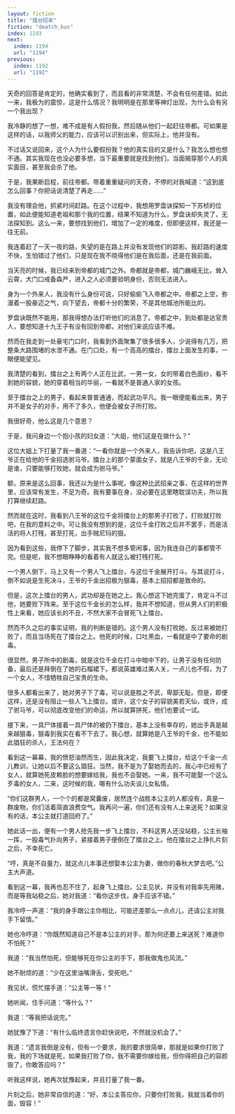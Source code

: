 ```yaml
---
layout: fiction
title: "擂台招亲"
fiction: "deatch_bus"
index: 1193
next:
  index: 1194
  url: "1194"
previous:
  index: 1192
  url: "1192"
---
```

天奇的回答是肯定的，他确实看到了，而且看的非常清楚，不会有任何差错。如此一来，我极为的震惊，这是什么情况？我明明是在那里等神灯出现，为什么会有另一个我出现？

我冷静的想了一想，难不成是有人假扮我，然后随从他们一起赶往帝都。可如果是这样的话，以我师父的能力，应该可以识别出来，但实际上，他并没有。

不过话又说回来，这个人为什么要假扮我？他的真实目的又是什么？我怎么想也想不通。其实我现在也没必要多想，当下最重要就是找到他们，当面揭穿那个人的真实面目，甚至我会杀了他。

于是，我果断启程，前往帝都。带着重重疑问的天奇，不停的对我喊道：“这到底怎么回事？你把话说清楚了再走……”

我没有理会他，抓紧时间赶路。在这个过程中，我想用罗盘诀探知一下苏桢的位置，如此便能知道老祖和那个我的位置，结果不知道为什么，罗盘诀却失灵了，无法探知到。这么一来，要想找到他们，增加了一定的难度，但即便这样，我还是一往无前。

我连着赶了一天一夜的路，失望的是在路上并没有发现他们的踪影。我赶路的速度不快，生怕错过了他们，只是现在我不晓得他们是在我后面，还是在我前面。

当天亮的时候，我已经来到帝都的城门之外。帝都就是帝都，城门巍峨无比，耸入云霄，大门口戒备森严，进入之人必须要验明身份，否则无法进入。

身为一个外来人，我没有什么身份可说，只好偷偷飞入帝都之中。帝都之上空，弥漫着一股豪迈之气，向下望去，帝都十分的繁荣，不是其他城池所能比的。

罗盘诀既然不能用，那我得想办法打听他们的消息了。帝都之中，到处都是达官贵人，要想知道十九王子有没有回到帝都，对他们来说应该不难。

然而在我走到一处豪宅门口时，我看到外面聚集了很多很多人，少说得有几万，把整条大路围堵的水泄不通。在门口处，有一个高高的擂台，擂台上面发生的事，一眼便能望见。

我清楚的看到，擂台之上有两个人正在比武，一男一女，女的带着白色面纱，看不到她的容貌，她的穿着相当的华丽，一看就不是普通人家的女孩。

至于擂台之上的男子，看起来普普通通，而起武功平凡。我一眼便能看出来，男子并不是女子的对手，用不了多久，他便会被女子所打败。

我很好奇，他么这是几个意思？

于是，我问身边一个抱小孩的妇女道：“大姐，他们这是在做什么？”

这位大姐上下打量了我一番道：“一看你就是一个外来人，我告诉你吧，这是八王爷正在给他的千金招选驸马爷。擂台上的那个蒙面女子，就是八王爷的千金，无论是谁，只要能够打败她，就会成为驸马爷。”

额，原来是这么回事，我还以为是什么事呢。像这种比武招亲之事，在这样的世界里，应该常有发生，不足为奇。我有要事在身，没必要在这里瞎耽误功夫，所以我打算继续赶路。

然而就在这时，我看到八王爷的这位千金将擂台上的那男子打败了，打败就打败吧，在我的意料之中。可让我没有想到的是，这位千金打败之后并不罢手，而是活活的将人打残，甚至打死，出手贼尼玛的狠。

因为看到这些，我停下了脚步，其实我不想多管闲事，因为我连自己的事都管不完。但是呢，我不想眼睁睁的看着有人就这么被打残打死。

一个男人倒下，马上又有一个男人飞上擂台，与这位千金展开打斗。与其说打斗，倒不如说是生死决斗，王爷的千金出招极为狠毒，基本上招招都是致命的。

但是，这次上擂台的男人，武功却是在她之上。我心想这下她完蛋了，肯定斗不过他，她要败下阵来。至于这位千金长的怎么样，我并不想知道，但从男人们的积极性上来看，她应该长的不丑，不然大家不会冒死飞上擂台。

然而不久之后的事实证明，我的判断是错的。这个男人没有打败她，反过来被她打败了，而且当场死在了擂台之上。他死的时候，口吐黑血，一看就是中了要命的剧毒。

很显然，男子所中的剧毒，就是这位千金在打斗中暗中下的，让男子没有任何防备，最后还是拜倒在了她的石榴裙下。都说英雄难过美人关，一点儿也不假，为了一个女人，不惜牺牲自己宝贵的生命。

很多人都看出来了，她对男子下了毒，可以说是胜之不武，卑鄙无耻。但是，即便这样，还是没有阻止一些人飞上擂台。或许，这个女子的容貌美若天仙，或许，成了驸马爷，可以彻底改变他们的命运，所以就算拼死，他们也要试一试。

接下来，一具尸体接着一具尸体的被扔下擂台，基本上没有幸存的，她出手真是越来越狠毒，狠毒到我实在看不下去了。我心想，就算她是八王爷的千金，也不能如此猖狂的杀人，王法何在？

看到这一幕幕，我的愤怒油然而生，因此我决定，我要飞上擂台，给这个千金一点儿教训，让她以后不要这么猖狂。当然，我不是为了娶她而去的，我心中已经有了女人，就算她死皮赖脸的想要嫁给我，我也不会娶她。一来，我不可能娶一个这么歹毒的女人，二来，这时候的我，哪有什么功夫谈儿女私情。

“你们这群男人，一个个的都是窝囊废，居然连个战胜本公主的人都没有，真是一群废物，你们活着简直浪费空气。我再问一遍，你们还有没有人上来送死？如果没有的话，本公主就打道回府了。”

她此话一出，便有一个男人抢先我一步飞上擂台，不料这男人还没站稳，公主长袖一挥，一股毒气扑向男子，紧接着男子便倒在了擂台之上。他在擂台之上挣扎片刻之后，不幸死亡。

“哼，真是不自量力，就这点儿本事还想娶本公主为妻，做你的春秋大梦去吧。”公主大声道。

看到这一幕，我再也忍不住了，起身飞上擂台。公主见状，并没有对我率先用赌，而是等我站稳之后，她对我道：“看你这步伐，身手应该不错。”

我冷哼一声道：“我的身手跟公主你相比，可能还差那么一点点儿，还请公主对我手下留情。”

她也冷哼道：“你既然知道自己不是本公主的对手，那为何还要上来送死？难道你不怕死？”

我道：“我当然怕死，但能够死在你公主的手下，那我做鬼也风流。”

她不耐烦的道：“少在这里油嘴滑舌，受死吧。”

我见状，慌忙摆手道：“公主等一等！”

她听闻，住手问道：“等什么？”

我道：“等我把话说完。”

她犹豫了下道：“有什么临终遗言你赶快说吧，不然就没机会了。”

我道：“遗言我倒是没有，但有一个要求，我的要求很简单，那就是如果你打败了我，我的下场就是死，如果我打败了你，我不需要你嫁给我，但你得把自己的容颜毁了，你敢答应吗？”

听我这样说，她再次犹豫起来，并且打量了我一番。

片刻之后，她非常自信的道：“好，本公主答应你，只要你打败我，我就当着你的面，毁容！”